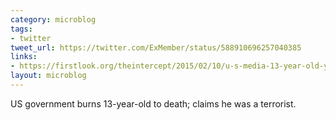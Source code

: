 ```yaml
---
category: microblog
tags:
- twitter
tweet_url: https://twitter.com/ExMember/status/588910696257040385
links:
- https://firstlook.org/theintercept/2015/02/10/u-s-media-13-year-old-yemeni-boy-killed-u-s-drone/
layout: microblog
---
```

US government burns 13-year-old to death; claims he was a terrorist.
